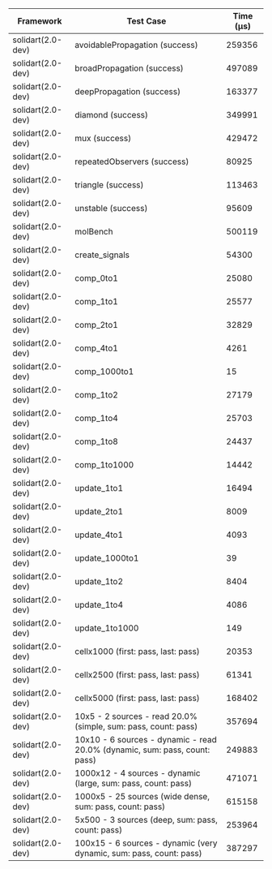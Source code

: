 | Framework | Test Case | Time (μs) |
| --- | --- | --- |
| solidart(2.0-dev) | avoidablePropagation (success) | 259356 |
| solidart(2.0-dev) | broadPropagation (success) | 497089 |
| solidart(2.0-dev) | deepPropagation (success) | 163377 |
| solidart(2.0-dev) | diamond (success) | 349991 |
| solidart(2.0-dev) | mux (success) | 429472 |
| solidart(2.0-dev) | repeatedObservers (success) | 80925 |
| solidart(2.0-dev) | triangle (success) | 113463 |
| solidart(2.0-dev) | unstable (success) | 95609 |
| solidart(2.0-dev) | molBench | 500119 |
| solidart(2.0-dev) | create_signals | 54300 |
| solidart(2.0-dev) | comp_0to1 | 25080 |
| solidart(2.0-dev) | comp_1to1 | 25577 |
| solidart(2.0-dev) | comp_2to1 | 32829 |
| solidart(2.0-dev) | comp_4to1 | 4261 |
| solidart(2.0-dev) | comp_1000to1 | 15 |
| solidart(2.0-dev) | comp_1to2 | 27179 |
| solidart(2.0-dev) | comp_1to4 | 25703 |
| solidart(2.0-dev) | comp_1to8 | 24437 |
| solidart(2.0-dev) | comp_1to1000 | 14442 |
| solidart(2.0-dev) | update_1to1 | 16494 |
| solidart(2.0-dev) | update_2to1 | 8009 |
| solidart(2.0-dev) | update_4to1 | 4093 |
| solidart(2.0-dev) | update_1000to1 | 39 |
| solidart(2.0-dev) | update_1to2 | 8404 |
| solidart(2.0-dev) | update_1to4 | 4086 |
| solidart(2.0-dev) | update_1to1000 | 149 |
| solidart(2.0-dev) | cellx1000 (first: pass, last: pass) | 20353 |
| solidart(2.0-dev) | cellx2500 (first: pass, last: pass) | 61341 |
| solidart(2.0-dev) | cellx5000 (first: pass, last: pass) | 168402 |
| solidart(2.0-dev) | 10x5 - 2 sources - read 20.0% (simple, sum: pass, count: pass) | 357694 |
| solidart(2.0-dev) | 10x10 - 6 sources - dynamic - read 20.0% (dynamic, sum: pass, count: pass) | 249883 |
| solidart(2.0-dev) | 1000x12 - 4 sources - dynamic (large, sum: pass, count: pass) | 471071 |
| solidart(2.0-dev) | 1000x5 - 25 sources (wide dense, sum: pass, count: pass) | 615158 |
| solidart(2.0-dev) | 5x500 - 3 sources (deep, sum: pass, count: pass) | 253964 |
| solidart(2.0-dev) | 100x15 - 6 sources - dynamic (very dynamic, sum: pass, count: pass) | 387297 |
